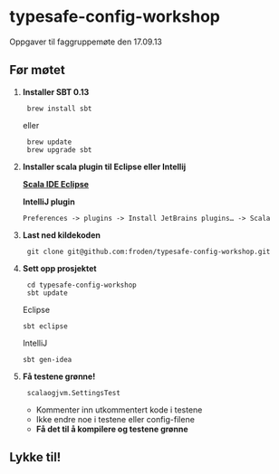 typesafe-config-workshop
========================

Oppgaver til faggruppemøte den 17.09.13

Før møtet
----------

1. **Installer SBT 0.13**
    
        brew install sbt
    
   eller

        brew update
        brew upgrade sbt

2. **Installer scala plugin til Eclipse eller Intellij**

   **[Scala IDE Eclipse](http://scala-ide.org/)**

   **IntelliJ plugin**

       Preferences -> plugins -> Install JetBrains plugins… -> Scala

3. **Last ned kildekoden**
       
        git clone git@github.com:froden/typesafe-config-workshop.git

4. **Sett opp prosjektet**

        cd typesafe-config-workshop
        sbt update

   Eclipse
   
       sbt eclipse
   
   IntelliJ
   
       sbt gen-idea

5. **Få testene grønne!**
   
        scalaogjvm.SettingsTest
   
   * Kommenter inn utkommentert kode i testene
   * Ikke endre noe i testene eller config-filene
   * **Få det til å kompilere og testene grønne**
   
Lykke til!
----------